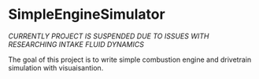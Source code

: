 # SimpleEngineSimulator
*CURRENTLY PROJECT IS SUSPENDED DUE TO ISSUES WITH RESEARCHING INTAKE FLUID DYNAMICS* 

The goal of this project is to write simple combustion engine and drivetrain simulation with visuaisantion.
